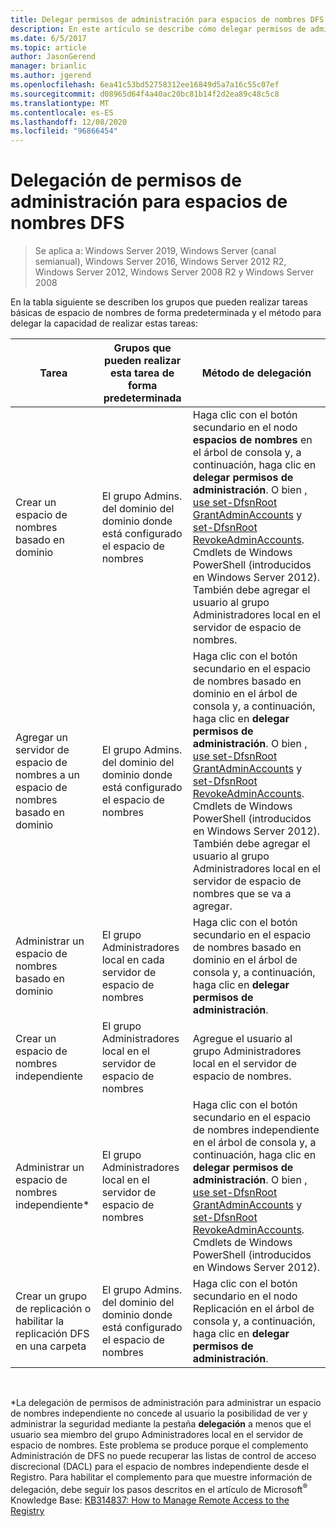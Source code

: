 ```yaml
---
title: Delegar permisos de administración para espacios de nombres DFS
description: En este artículo se describe cómo delegar permisos de administración para espacios de nombres DFS y qué grupos pueden ejecutar tareas de espacio de nombres de forma predeterminada.
ms.date: 6/5/2017
ms.topic: article
author: JasonGerend
manager: brianlic
ms.author: jgerend
ms.openlocfilehash: 6ea41c53bd52758312ee16849d5a7a16c55c07ef
ms.sourcegitcommit: d08965d64f4a40ac20bc81b14f2d2ea89c48c5c8
ms.translationtype: MT
ms.contentlocale: es-ES
ms.lasthandoff: 12/08/2020
ms.locfileid: "96866454"
---
```

# <a name="delegate-management-permissions-for-dfs-namespaces"></a>Delegación de permisos de administración para espacios de nombres DFS

> Se aplica a: Windows Server 2019, Windows Server (canal semianual), Windows Server 2016, Windows Server 2012 R2, Windows Server 2012, Windows Server 2008 R2 y Windows Server 2008

En la tabla siguiente se describen los grupos que pueden realizar tareas básicas de espacio de nombres de forma predeterminada y el método para delegar la capacidad de realizar estas tareas:

|Tarea | Grupos que pueden realizar esta tarea de forma predeterminada | Método de delegación |
|---|---|---|
|Crear un espacio de nombres basado en dominio|El grupo Admins. del dominio del dominio donde está configurado el espacio de nombres|Haga clic con el botón secundario en el nodo **espacios de nombres** en el árbol de consola y, a continuación, haga clic en **delegar permisos de administración**. O bien [, use set-DfsnRoot GrantAdminAccounts](/powershell/module/dfsn/set-dfsnroot) y [set-DfsnRoot RevokeAdminAccounts](/powershell/module/dfsn/set-dfsnroot). Cmdlets de Windows PowerShell (introducidos en Windows Server 2012). También debe agregar el usuario al grupo Administradores local en el servidor de espacio de nombres.|
|Agregar un servidor de espacio de nombres a un espacio de nombres basado en dominio|El grupo Admins. del dominio del dominio donde está configurado el espacio de nombres| Haga clic con el botón secundario en el espacio de nombres basado en dominio en el árbol de consola y, a continuación, haga clic en **delegar permisos de administración**. O bien [, use set-DfsnRoot GrantAdminAccounts](/powershell/module/dfsn/set-dfsnroot) y [set-DfsnRoot RevokeAdminAccounts](/powershell/module/dfsn/set-dfsnroot). Cmdlets de Windows PowerShell (introducidos en Windows Server 2012). También debe agregar el usuario al grupo Administradores local en el servidor de espacio de nombres que se va a agregar.|
|Administrar un espacio de nombres basado en dominio|El grupo Administradores local en cada servidor de espacio de nombres| Haga clic con el botón secundario en el espacio de nombres basado en dominio en el árbol de consola y, a continuación, haga clic en **delegar permisos de administración**. |
|Crear un espacio de nombres independiente|El grupo Administradores local en el servidor de espacio de nombres| Agregue el usuario al grupo Administradores local en el servidor de espacio de nombres. |
|Administrar un espacio de nombres independiente*|El grupo Administradores local en el servidor de espacio de nombres| Haga clic con el botón secundario en el espacio de nombres independiente en el árbol de consola y, a continuación, haga clic en **delegar permisos de administración**. O bien [, use set-DfsnRoot GrantAdminAccounts](/powershell/module/dfsn/set-dfsnroot) y [set-DfsnRoot RevokeAdminAccounts](/powershell/module/dfsn/set-dfsnroot). Cmdlets de Windows PowerShell (introducidos en Windows Server 2012).|
|Crear un grupo de replicación o habilitar la replicación DFS en una carpeta|El grupo Admins. del dominio del dominio donde está configurado el espacio de nombres| Haga clic con el botón secundario en el nodo Replicación en el árbol de consola y, a continuación, haga clic en **delegar permisos de administración**. |

<br />

\*La delegación de permisos de administración para administrar un espacio de nombres independiente no concede al usuario la posibilidad de ver y administrar la seguridad mediante la pestaña **delegación** a menos que el usuario sea miembro del grupo Administradores local en el servidor de espacio de nombres. Este problema se produce porque el complemento Administración de DFS no puede recuperar las listas de control de acceso discrecional (DACL) para el espacio de nombres independiente desde el Registro. Para habilitar el complemento para que muestre información de delegación, debe seguir los pasos descritos en el artículo de Microsoft<sup>®</sup> Knowledge Base: [KB314837: How to Manage Remote Access to the Registry](https://go.microsoft.com/fwlink?linkid=46803)

